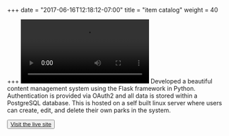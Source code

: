 +++
date = "2017-06-16T12:18:12-07:00"
title = "item catalog"
weight = 40

+++
<video class="image main" src="https://www.dropbox.com/s/sli8zlyilt8k44f/ParkPicker.webm?dl=1" autoplay loop></video>
Developed a beautiful content management system using the Flask framework in Python. Authentication is provided via OAuth2 and all data is stored within a PostgreSQL database.  This is hosted on a self built linux server where users can create, edit, and delete their own parks in the system.

<button> <a target="_blank" href="http://34.211.21.189/"> Visit the live site </a> </button>
